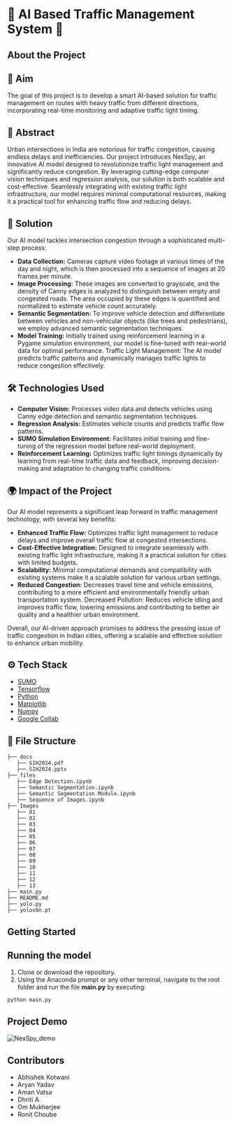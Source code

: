 # 🚦 AI Based Traffic Management System 🚦

## About the Project

## 🎯 Aim

The goal of this project is to develop a smart AI-based solution for traffic management on routes with heavy traffic from different directions, incorporating real-time monitoring and adaptive traffic light timing.

## 🌟 Abstract

Urban intersections in India are notorious for traffic congestion, causing endless delays and inefficiencies. Our project introduces NexSpy, an innovative AI model designed to revolutionize traffic light management and significantly reduce congestion. By leveraging cutting-edge computer vision techniques and regression analysis, our solution is both scalable and cost-effective. Seamlessly integrating with existing traffic light infrastructure, our model requires minimal computational resources, making it a practical tool for enhancing traffic flow and reducing delays.

## 🚀 Solution

Our AI model tackles intersection congestion through a sophisticated multi-step process:

- **Data Collection:** Cameras capture video footage at various times of the day and night, which is then processed into a sequence of images at 20 frames per minute.
- **Image Processing:** These images are converted to grayscale, and the density of Canny edges is analyzed to distinguish between empty and congested roads. The area occupied by these edges is quantified and normalized to estimate vehicle count accurately.
- **Semantic Segmentation:** To improve vehicle detection and differentiate between vehicles and non-vehicular objects (like trees and pedestrians), we employ advanced semantic segmentation techniques.
- **Model Training:** Initially trained using reinforcement learning in a Pygame simulation environment, our model is fine-tuned with real-world data for optimal performance.
Traffic Light Management: The AI model predicts traffic patterns and dynamically manages traffic lights to reduce congestion effectively.

## 🛠️ Technologies Used

- **Computer Vision:** Processes video data and detects vehicles using Canny edge detection and semantic segmentation techniques.
- **Regression Analysis:** Estimates vehicle counts and predicts traffic flow patterns.
- **SUMO Simulation Environment:** Facilitates initial training and fine-tuning of the regression model before real-world deployment.
- **Reinforcement Learning:** Optimizes traffic light timings dynamically by learning from real-time traffic data and feedback, improving decision-making and adaptation to changing traffic conditions.

## 🌍 Impact of the Project

Our AI model represents a significant leap forward in traffic management technology, with several key benefits:

- **Enhanced Traffic Flow:** Optimizes traffic light management to reduce delays and improve overall traffic flow at congested intersections.
- **Cost-Effective Integration:** Designed to integrate seamlessly with existing traffic light infrastructure, making it a practical solution for cities with limited budgets.
- **Scalability:** Minimal computational demands and compatibility with existing systems make it a scalable solution for various urban settings.
- **Reduced Congestion:** Decreases travel time and vehicle emissions, contributing to a more efficient and environmentally friendly urban transportation system.
Decreased Pollution: Reduces vehicle idling and improves traffic flow, lowering emissions and contributing to better air quality and a healthier urban environment.

Overall, our AI-driven approach promises to address the pressing issue of traffic congestion in Indian cities, offering a scalable and effective solution to enhance urban mobility.

## ⚙️ Tech Stack

- [SUMO](https://sumo.dlr.de/docs/index.html)
- [Tensorflow](https://www.tensorflow.org/)
- [Python](https://www.python.org/)
- [Matplotlib](https://matplotlib.org/)
- [Numpy](https://numpy.org/doc/#)
- [Google Collab](https://colab.research.google.com/)

## 📁 File Structure

    ├── docs
       ├── SIH2024.pdf
       ├── SIH2024.pptx
    ├── files
       ├── Edge Detection.ipynb
       ├── Semantic Segmentation.ipynb
       ├── Semantic Segmentation Module.ipynb
       ├── Sequence of Images.ipynb
    ├── Images
       ├── 01
       ├── 02
       ├── 03
       ├── 04
       ├── 05
       ├── 06
       ├── 07
       ├── 08
       ├── 09
       ├── 10
       ├── 11
       ├── 12
       ├── 13
    ├── main.py
    ├── README.md
    ├── yolo.py
    ├── yolov8n.pt

## Getting Started

## Running the model

1. Clone or download the repository.
2. Using the Anaconda prompt or any other terminal, navigate to the root folder and run the file **main.py** by executing:

```
python main.py
```

## Project Demo

![NexSpy_demo](https://github.com/user-attachments/assets/fe8afd23-87cb-49db-802d-96d3f8f54974)
<!-- ![Demo Video](https://github.com/user-attachments/assets/badfd777-e3c7-4a58-a70e-1aa88833a1ca) -->

## Contributors

- Abhishek Kotwani
- Aryan Yadav
- Aman Vatsa
- Dhriti A.
- Om Mukherjee
- Ronit Choube
